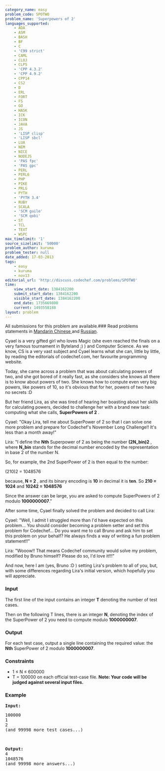 ```yaml
---
category_name: easy
problem_code: SPOTWO
problem_name: 'Superpowers of 2'
languages_supported:
    - ADA
    - ASM
    - BASH
    - BF
    - C
    - 'C99 strict'
    - CAML
    - CLOJ
    - CLPS
    - 'CPP 4.3.2'
    - 'CPP 4.9.2'
    - CPP14
    - CS2
    - D
    - ERL
    - FORT
    - FS
    - GO
    - HASK
    - ICK
    - ICON
    - JAVA
    - JS
    - 'LISP clisp'
    - 'LISP sbcl'
    - LUA
    - NEM
    - NICE
    - NODEJS
    - 'PAS fpc'
    - 'PAS gpc'
    - PERL
    - PERL6
    - PHP
    - PIKE
    - PRLG
    - PYTH
    - 'PYTH 3.4'
    - RUBY
    - SCALA
    - 'SCM guile'
    - 'SCM qobi'
    - ST
    - TCL
    - TEXT
    - WSPC
max_timelimit: '1'
source_sizelimit: '50000'
problem_author: kuruma
problem_tester: null
date_added: 17-03-2013
tags:
    - easy
    - kuruma
    - nov13
editorial_url: 'http://discuss.codechef.com/problems/SPOTWO'
time:
    view_start_date: 1384162200
    submit_start_date: 1384162200
    visible_start_date: 1384162200
    end_date: 1735669800
    current: 1493558188
layout: problem
---
```

All submissions for this problem are available.###  Read problems statements in [ Mandarin Chinese ](http://www.codechef.com/download/translated/NOV13/mandarin/SPOTWO.pdf) and [ Russian](http://www.codechef.com/download/translated/NOV13/russian/SPOTWO.PDF).

Cyael is a very gifted girl who loves Magic (she even reached the finals on a very famous tournament in Byteland ;) ) and Computer Science. As we know, CS is a very vast subject and Cyael learns what she can, little by little, by reading the editorials of codechef.com, her favourite programming website.

Today, she came across a problem that was about calculating powers of two, and she got bored of it really fast, as she considers she knows all there is to know about powers of two. She knows how to compute even very big powers, like powers of 10, so it's obvious that for her, powers of two have no secrets :D

But her friend Lira, as she was tired of hearing her boasting about her skills for calculating powers, decided to challenge her with a brand new task: computing what she calls,  **SuperPowers of 2** .

 Cyael: "Okay Lira, tell me about SuperPower of 2 so that I can solve one more problem and prepare for Codechef's November Long Challenge!! It's less than a month away!"

 Lira: "I define the **Nth** Superpower of 2 as being the number **(2N\_bin)2** , where **N\_bin** stands for the decimal number encoded by the representation in base 2 of the number N.

So, for example, the 2nd SuperPower of 2 is then equal to the number:

(210)2 = 1048576

 because,  **N = 2** , and its binary encoding is **10** in decimal it is **ten**. So **210 = 1024** and **10242 = 1048576**

Since the answer can be large, you are asked to compute SuperPowers of 2 modulo **1000000007**."

After some time, Cyael finally solved the problem and decided to call Lira:

 Cyael: "Well, I admit I struggled more than I'd have expected on this problem... You should consider becoming a problem setter and set this problem for Codechef... Do you want me to call Bruno and ask him to set this problem on your behalf? He always finds a way of writing a fun problem statement!!"

 Lira: "Wooow!! That means Codechef community would solve my problem, modified by Bruno himself? Please do so, I'd love it!!!"

 And now, here I am (yes, Bruno :D ) setting Lira's problem to all of you, but, with some differences regarding Lira's initial version, which hopefully you will appreciate.

### Input

The first line of the input contains an integer **T** denoting the number of test cases.

Then on the following T lines, there is an integer **N**, denoting the index of the SuperPower of 2 you need to compute modulo **1000000007**.

### Output

For each test case, output a single line containing the required value: the **Nth** SuperPower of 2 modulo **1000000007**.

### Constraints

- 1 ≤ N ≤ 600000
- T = 100000 on each official test-case file.
**Note: Your code will be judged against several input files.**


### Example

<pre><b>Input:</b>
<p>100000
1
2
(and 99998 more test cases...)</p>

<b>Output:</b>
4
1048576
(and 99998 more answers...)
</pre>